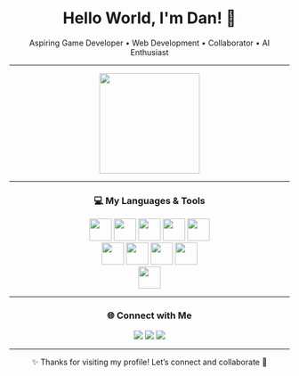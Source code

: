 <h1 align="center">Hello World, I'm Dan! 👋</h1>

<p align="center">
   Aspiring Game Developer • Web Development • Collaborator • AI Enthusiast
</p>

---

<div align="center">

  <img src="https://github-readme-stats.vercel.app/api?username=dlbarretto&theme=tokyonight&hide_border=false&include_all_commits=true&count_private=true" height="180px"/>

</div>

---

<h3 align="center">💻 My Languages & Tools</h3>  

<div align="center">

<img src="https://cdn.jsdelivr.net/gh/devicons/devicon/icons/python/python-original.svg" width="40" height="40"/> 
<img src="https://cdn.jsdelivr.net/gh/devicons/devicon/icons/javascript/javascript-original.svg" width="40" height="40"/> 
<img src="https://cdn.jsdelivr.net/gh/devicons/devicon/icons/java/java-original.svg" width="40" height="40"/> 
<img src="https://cdn.jsdelivr.net/gh/devicons/devicon/icons/html5/html5-original.svg" width="40" height="40"/> 
<img src="https://cdn.jsdelivr.net/gh/devicons/devicon/icons/cplusplus/cplusplus-original.svg" width="40" height="40"/> 
<br>
<img src="https://cdn.jsdelivr.net/gh/devicons/devicon/icons/photoshop/photoshop-plain.svg" width="40" height="40"/> 
<img src="https://cdn.jsdelivr.net/gh/devicons/devicon/icons/illustrator/illustrator-plain.svg" width="40" height="40"/> 
<img src="https://cdn.jsdelivr.net/gh/devicons/devicon/icons/aftereffects/aftereffects-original.svg" width="40" height="40"/> 
<img src="https://cdn.jsdelivr.net/gh/devicons/devicon/icons/figma/figma-original.svg" width="40" height="40"/>  
<br>
<img src="https://cdn.jsdelivr.net/gh/devicons/devicon/icons/canva/canva-original.svg" width="40" height="40"/> 


</div>

---

<h3 align="center">🌐 Connect with Me</h3>  

<div align="center">
  <a href="https://facebook.com/"><img src="https://img.shields.io/badge/Facebook-1877F2?style=for-the-badge&logo=facebook&logoColor=white"/></a>
  <a href="https://linkedin.com/"><img src="https://img.shields.io/badge/LinkedIn-0A66C2?style=for-the-badge&logo=linkedin&logoColor=white"/></a>
  <a href="https://instagram.com/"><img src="https://img.shields.io/badge/Instagram-E4405F?style=for-the-badge&logo=instagram&logoColor=white"/></a>
</div>

---

<p align="center">✨ Thanks for visiting my profile! Let’s connect and collaborate 🚀</p>
